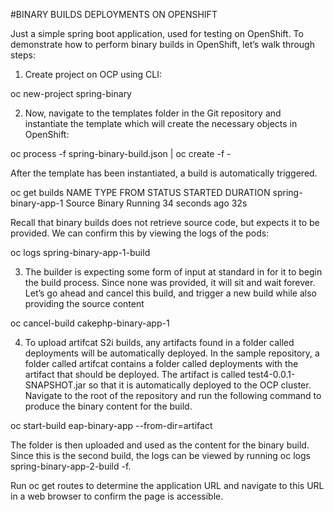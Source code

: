#BINARY BUILDS DEPLOYMENTS ON OPENSHIFT

Just a simple spring boot application, used for testing on OpenShift. To demonstrate how to perform binary builds in OpenShift, let’s walk through steps:

1. Create project on OCP using CLI:

oc new-project spring-binary

2. Now, navigate to the templates folder in the Git repository and instantiate the template which will create the necessary objects in OpenShift:

oc process -f spring-binary-build.json | oc create -f -

After the template has been instantiated, a build is automatically triggered.

oc get builds
NAME                TYPE      FROM      STATUS    STARTED          DURATION
spring-binary-app-1   Source    Binary    Running   34 seconds ago   32s

Recall that binary builds does not retrieve source code, but expects it to be provided. We can confirm this by viewing the logs of the pods:

oc logs spring-binary-app-1-build

3. The builder is expecting some form of input at standard in for it to begin the build process. Since none was provided, it will sit and wait forever. Let’s go ahead and cancel this build, and trigger a new build while also providing the source content

oc cancel-build cakephp-binary-app-1

4. To upload artifcat S2i builds, any artifacts found in a folder called deployments will be automatically deployed. In the sample repository, a folder called artifcat  contains a folder called deployments with the artifact that should be deployed.
The artifact is called test4-0.0.1-SNAPSHOT.jar so that it is automatically deployed to the OCP cluster. Navigate to the root of the repository and run the following command to produce the binary content for the build.

oc start-build eap-binary-app --from-dir=artifact

The folder is then uploaded and used as the content for the binary build. Since this is the second build, the logs can be viewed by running oc logs spring-binary-app-2-build -f. 


Run oc get routes to determine the application URL and navigate to this URL in a web browser to confirm the page is accessible.
